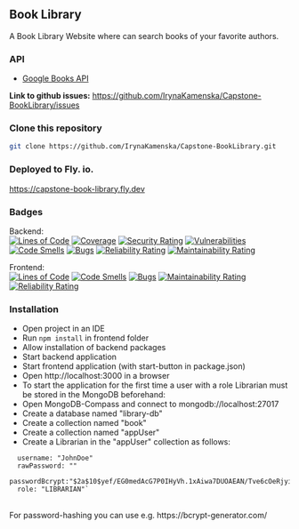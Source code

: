 <div >
  <h2>Book Library</h2>
  <p>A Book Library Website where can search books of your favorite authors. </p>
</div>

### API

- [Google Books API](https://developers.google.com/books/docs/v1/using)

**Link to github issues:**
https://github.com/IrynaKamenska/Capstone-BookLibrary/issues

### Clone this repository

```bash
git clone https://github.com/IrynaKamenska/Capstone-BookLibrary.git
```

### Deployed to Fly. io.
https://capstone-book-library.fly.dev


### Badges
Backend: <br>
[![Lines of Code](https://sonarcloud.io/api/project_badges/measure?project=irynakamenska-1_Capstone-BookLibrary-backend&metric=ncloc)](https://sonarcloud.io/summary/new_code?id=irynakamenska-1_Capstone-BookLibrary-backend)
[![Coverage](https://sonarcloud.io/api/project_badges/measure?project=irynakamenska-1_Capstone-BookLibrary-backend&metric=coverage)](https://sonarcloud.io/summary/new_code?id=irynakamenska-1_Capstone-BookLibrary-backend)
[![Security Rating](https://sonarcloud.io/api/project_badges/measure?project=irynakamenska-1_Capstone-BookLibrary-backend&metric=security_rating)](https://sonarcloud.io/summary/new_code?id=irynakamenska-1_Capstone-BookLibrary-backend)
[![Vulnerabilities](https://sonarcloud.io/api/project_badges/measure?project=irynakamenska-1_Capstone-BookLibrary-backend&metric=vulnerabilities)](https://sonarcloud.io/project/overview?id=irynakamenska-1_Capstone-BookLibrary-backend)
[![Code Smells](https://sonarcloud.io/api/project_badges/measure?project=irynakamenska-1_Capstone-BookLibrary-backend&metric=code_smells)](https://sonarcloud.io/summary/new_code?id=irynakamenska-1_Capstone-BookLibrary-backend)
[![Bugs](https://sonarcloud.io/api/project_badges/measure?project=irynakamenska-1_Capstone-BookLibrary-backend&metric=bugs)](https://sonarcloud.io/summary/new_code?id=irynakamenska-1_Capstone-BookLibrary-backend)
[![Reliability Rating](https://sonarcloud.io/api/project_badges/measure?project=irynakamenska-1_Capstone-BookLibrary-backend&metric=reliability_rating)](https://sonarcloud.io/summary/new_code?id=irynakamenska-1_Capstone-BookLibrary-backend)
[![Maintainability Rating](https://sonarcloud.io/api/project_badges/measure?project=irynakamenska-1_Capstone-BookLibrary-backend&metric=sqale_rating)](https://sonarcloud.io/summary/new_code?id=irynakamenska-1_Capstone-BookLibrary-backend)
<br>


Frontend:<br>
[![Lines of Code](https://sonarcloud.io/api/project_badges/measure?project=irynakamenska-1_Capstone-BookLibrary-frontend&metric=ncloc)](https://sonarcloud.io/summary/new_code?id=irynakamenska-1_Capstone-BookLibrary-frontend)
[![Code Smells](https://sonarcloud.io/api/project_badges/measure?project=irynakamenska-1_Capstone-BookLibrary-frontend&metric=code_smells)](https://sonarcloud.io/summary/new_code?id=irynakamenska-1_Capstone-BookLibrary-frontend)
[![Bugs](https://sonarcloud.io/api/project_badges/measure?project=irynakamenska-1_Capstone-BookLibrary-frontend&metric=bugs)](https://sonarcloud.io/summary/new_code?id=irynakamenska-1_Capstone-BookLibrary-frontend)
[![Maintainability Rating](https://sonarcloud.io/api/project_badges/measure?project=irynakamenska-1_Capstone-BookLibrary-frontend&metric=sqale_rating)](https://sonarcloud.io/summary/new_code?id=irynakamenska-1_Capstone-BookLibrary-frontend)
[![Reliability Rating](https://sonarcloud.io/api/project_badges/measure?project=irynakamenska-1_Capstone-BookLibrary-frontend&metric=reliability_rating)](https://sonarcloud.io/summary/new_code?id=irynakamenska-1_Capstone-BookLibrary-frontend)

### Installation

- Open project in an IDE <br>
- Run `npm install` in frontend folder <br>
- Allow installation of backend packages <br>
- Start backend application <br>
- Start frontend application (with start-button in package.json)<br>
- Open http://localhost:3000 in a browser <br>
- To start the application for the first time a user with a role Librarian must be stored in the MongoDB beforehand:<br>
- Open MongoDB-Compass and connect to mongodb://localhost:27017<br>
- Create a database named "library-db"<br>
- Create a collection named "book"<br>
- Create a collection named "appUser"<br>
- Create a Librarian in the "appUser" collection as follows:<br>

``` _id: 6390cfae035b1f6382de17b7
  username: "JohnDoe"
  rawPassword: ""
  passwordBcrypt:"$2a$10$yef/EG0medAcG7P0IHyVh.1xAiwa7DUOAEAN/Tve6cOeRjyi2CioK"
  role: "LIBRARIAN"`
  ```

<br>
  For password-hashing you can use e.g. https://bcrypt-generator.com/<br>



